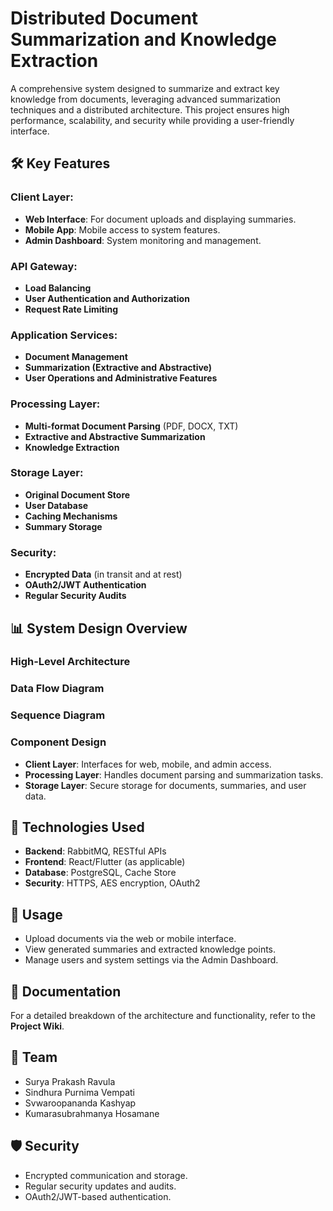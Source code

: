 # Distributed Document Summarization and Knowledge Extraction

A comprehensive system designed to summarize and extract key knowledge from documents, leveraging advanced summarization techniques and a distributed architecture. This project ensures high performance, scalability, and security while providing a user-friendly interface.

## 🛠️ Key Features

### Client Layer:
- **Web Interface**: For document uploads and displaying summaries.
- **Mobile App**: Mobile access to system features.
- **Admin Dashboard**: System monitoring and management.

### API Gateway:
- **Load Balancing**
- **User Authentication and Authorization**
- **Request Rate Limiting**

### Application Services:
- **Document Management**
- **Summarization (Extractive and Abstractive)**
- **User Operations and Administrative Features**

### Processing Layer:
- **Multi-format Document Parsing** (PDF, DOCX, TXT)
- **Extractive and Abstractive Summarization**
- **Knowledge Extraction**

### Storage Layer:
- **Original Document Store**
- **User Database**
- **Caching Mechanisms**
- **Summary Storage**

### Security:
- **Encrypted Data** (in transit and at rest)
- **OAuth2/JWT Authentication**
- **Regular Security Audits**

## 📊 System Design Overview

### High-Level Architecture

### Data Flow Diagram

### Sequence Diagram

### Component Design
- **Client Layer**: Interfaces for web, mobile, and admin access.
- **Processing Layer**: Handles document parsing and summarization tasks.
- **Storage Layer**: Secure storage for documents, summaries, and user data.

## 🚀 Technologies Used
- **Backend**: RabbitMQ, RESTful APIs
- **Frontend**: React/Flutter (as applicable)
- **Database**: PostgreSQL, Cache Store
- **Security**: HTTPS, AES encryption, OAuth2

## 🧪 Usage
- Upload documents via the web or mobile interface.
- View generated summaries and extracted knowledge points.
- Manage users and system settings via the Admin Dashboard.

## 📖 Documentation
For a detailed breakdown of the architecture and functionality, refer to the **Project Wiki**.

## 👥 Team
- Surya Prakash Ravula
- Sindhura Purnima Vempati
- Svwaroopananda Kashyap
- Kumarasubrahmanya Hosamane

## 🛡️ Security
- Encrypted communication and storage.
- Regular security updates and audits.
- OAuth2/JWT-based authentication.
